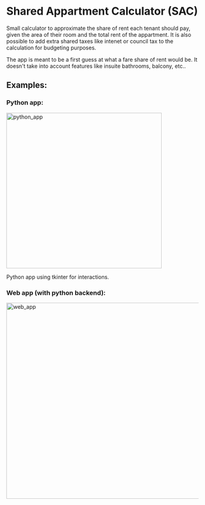 # Shared Appartment Calculator (SAC)

Small calculator to approximate the share of rent each tenant should pay, given the area of their room and the total rent of the appartment. 
It is also possible to add extra shared taxes like intenet or council tax to the calculation for budgeting purposes. 

The app is meant to be a first guess at what a fare share of rent would be. It doesn't take into account features like insuite bathrooms, balcony, etc.. 


## Examples: 

### Python app: 
<img width="407" alt="python_app" src="https://github.com/user-attachments/assets/a1173160-cc77-4a47-8250-dd705159a4f1">

Python app using tkinter for interactions. 

### Web app (with python backend):
<img width="513" alt="web_app" src="https://github.com/user-attachments/assets/b28da5a1-09f0-4b8f-9c95-c319bc8b0f5a">
